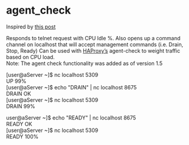 # agent_check

Inspired by [this post](http://blog.loadbalancer.org/open-source-windows-service-for-reporting-server-load-back-to-haproxy-load-balancer-feedback-agent/)

Responds to telnet request with CPU Idle %. 
Also opens up a command channel on localhost that will accept 
management commands (i.e. Drain, Stop, Ready) Can be used with [HAProxy’s](http://www.haproxy.org/) 
agent-check to weight traffic based on CPU load.  
Note: The agent check functionality was added as of version 1.5

[user@aServer ~]$ nc localhost 5309  
UP 99%  
[user@aServer ~]$ echo "DRAIN" | nc localhost 8675  
DRAIN OK  
[user@aServer ~]$ nc localhost 5309  
DRAIN 99%  

user@aServer ~]$ echo "READY" | nc localhost 8675  
READY OK  
[user@aServer ~]$ nc localhost 5309  
READY 100%  


